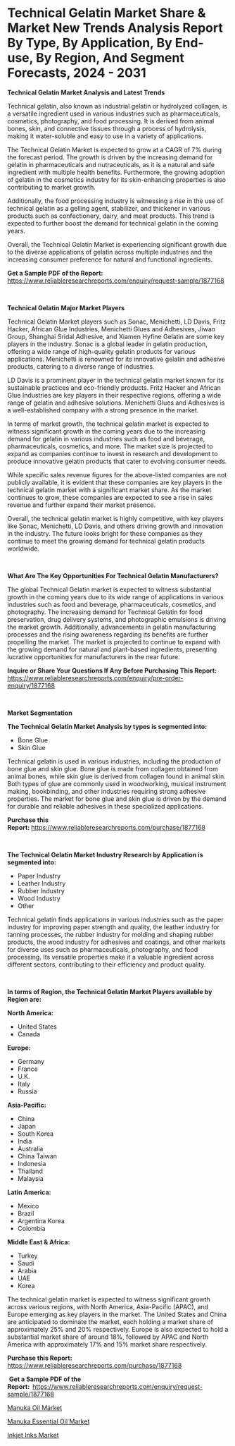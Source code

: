 <p><h1>Technical Gelatin Market Share & Market New Trends Analysis Report By Type, By Application, By End-use, By Region, And Segment Forecasts, 2024 - 2031</h1></p><p><strong>Technical Gelatin Market Analysis and Latest Trends</strong></p>
<p><p>Technical gelatin, also known as industrial gelatin or hydrolyzed collagen, is a versatile ingredient used in various industries such as pharmaceuticals, cosmetics, photography, and food processing. It is derived from animal bones, skin, and connective tissues through a process of hydrolysis, making it water-soluble and easy to use in a variety of applications.</p><p>The Technical Gelatin Market is expected to grow at a CAGR of 7% during the forecast period. The growth is driven by the increasing demand for gelatin in pharmaceuticals and nutraceuticals, as it is a natural and safe ingredient with multiple health benefits. Furthermore, the growing adoption of gelatin in the cosmetics industry for its skin-enhancing properties is also contributing to market growth.</p><p>Additionally, the food processing industry is witnessing a rise in the use of technical gelatin as a gelling agent, stabilizer, and thickener in various products such as confectionery, dairy, and meat products. This trend is expected to further boost the demand for technical gelatin in the coming years.</p><p>Overall, the Technical Gelatin Market is experiencing significant growth due to the diverse applications of gelatin across multiple industries and the increasing consumer preference for natural and functional ingredients.</p></p>
<p><strong>Get a Sample PDF of the Report:&nbsp;</strong> <a href="https://www.reliableresearchreports.com/enquiry/request-sample/1877168">https://www.reliableresearchreports.com/enquiry/request-sample/1877168</a></p>
<p>&nbsp;</p>
<p><strong>Technical Gelatin Major Market Players</strong></p>
<p><p>Technical Gelatin Market players such as Sonac, Menichetti, LD Davis, Fritz Hacker, African Glue Industries, Menichetti Glues and Adhesives, Jiwan Group, Shanghai Sridal Adhesive, and Xiamen Hyfine Gelatin are some key players in the industry. Sonac is a global leader in gelatin production, offering a wide range of high-quality gelatin products for various applications. Menichetti is renowned for its innovative gelatin and adhesive products, catering to a diverse range of industries.</p><p>LD Davis is a prominent player in the technical gelatin market known for its sustainable practices and eco-friendly products. Fritz Hacker and African Glue Industries are key players in their respective regions, offering a wide range of gelatin and adhesive solutions. Menichetti Glues and Adhesives is a well-established company with a strong presence in the market.</p><p>In terms of market growth, the technical gelatin market is expected to witness significant growth in the coming years due to the increasing demand for gelatin in various industries such as food and beverage, pharmaceuticals, cosmetics, and more. The market size is projected to expand as companies continue to invest in research and development to produce innovative gelatin products that cater to evolving consumer needs.</p><p>While specific sales revenue figures for the above-listed companies are not publicly available, it is evident that these companies are key players in the technical gelatin market with a significant market share. As the market continues to grow, these companies are expected to see a rise in sales revenue and further expand their market presence.</p><p>Overall, the technical gelatin market is highly competitive, with key players like Sonac, Menichetti, LD Davis, and others driving growth and innovation in the industry. The future looks bright for these companies as they continue to meet the growing demand for technical gelatin products worldwide.</p></p>
<p>&nbsp;</p>
<p><strong>What Are The Key Opportunities For Technical Gelatin Manufacturers?</strong></p>
<p><p>The global Technical Gelatin market is expected to witness substantial growth in the coming years due to its wide range of applications in various industries such as food and beverage, pharmaceuticals, cosmetics, and photography. The increasing demand for Technical Gelatin for food preservation, drug delivery systems, and photographic emulsions is driving the market growth. Additionally, advancements in gelatin manufacturing processes and the rising awareness regarding its benefits are further propelling the market. The market is projected to continue to expand with the growing demand for natural and plant-based ingredients, presenting lucrative opportunities for manufacturers in the near future.</p></p>
<p><strong>Inquire or Share Your Questions If Any Before Purchasing This Report:</strong> <a href="https://www.reliableresearchreports.com/enquiry/pre-order-enquiry/1877168">https://www.reliableresearchreports.com/enquiry/pre-order-enquiry/1877168</a></p>
<p>&nbsp;</p>
<p><strong>Market Segmentation</strong></p>
<p><strong>The Technical Gelatin Market Analysis by types is segmented into:</strong></p>
<p><ul><li>Bone Glue</li><li>Skin Glue</li></ul></p>
<p><p>Technical gelatin is used in various industries, including the production of bone glue and skin glue. Bone glue is made from collagen obtained from animal bones, while skin glue is derived from collagen found in animal skin. Both types of glue are commonly used in woodworking, musical instrument making, bookbinding, and other industries requiring strong adhesive properties. The market for bone glue and skin glue is driven by the demand for durable and reliable adhesives in these specialized applications.</p></p>
<p><strong>Purchase this Report:&nbsp;</strong><a href="https://www.reliableresearchreports.com/purchase/1877168">https://www.reliableresearchreports.com/purchase/1877168</a></p>
<p>&nbsp;</p>
<p><strong>The Technical Gelatin Market Industry Research by Application is segmented into:</strong></p>
<p><ul><li>Paper Industry</li><li>Leather Industry</li><li>Rubber Industry</li><li>Wood Industry</li><li>Other</li></ul></p>
<p><p>Technical gelatin finds applications in various industries such as the paper industry for improving paper strength and quality, the leather industry for tanning processes, the rubber industry for molding and shaping rubber products, the wood industry for adhesives and coatings, and other markets for diverse uses such as pharmaceuticals, photography, and food processing. Its versatile properties make it a valuable ingredient across different sectors, contributing to their efficiency and product quality.</p></p>
<p>&nbsp;</p>
<p><strong>In terms of Region, the Technical Gelatin Market Players available by Region are:</strong></p>
<p>
    <p> <strong> North America: </strong>
        <ul>
            <li>United States</li>
            <li>Canada</li>
        </ul>
        </p> 
    <p> <strong> Europe: </strong>
        <ul>
            <li>Germany</li>
            <li>France</li>
            <li>U.K.</li>
            <li>Italy</li>
            <li>Russia</li>
        </ul>
        </p> 
    <p> <strong> Asia-Pacific: </strong>
        <ul>
            <li>China</li>
            <li>Japan</li>
            <li>South Korea</li>
            <li>India</li>
            <li>Australia</li>
            <li>China Taiwan</li>
            <li>Indonesia</li>
            <li>Thailand</li>
            <li>Malaysia</li>
        </ul>
        </p> 
    <p> <strong> Latin America: </strong>
        <ul>
            <li>Mexico</li>
            <li>Brazil</li>
            <li>Argentina Korea</li>
            <li>Colombia</li>
        </ul>
        </p> 
    <p> <strong> Middle East & Africa: </strong>
        <ul>
            <li>Turkey</li>
            <li>Saudi</li>
            <li>Arabia</li>
            <li>UAE</li>
            <li>Korea</li>
        </ul>
    </p>
    </p>
<p><p>The technical gelatin market is expected to witness significant growth across various regions, with North America, Asia-Pacific (APAC), and Europe emerging as key players in the market. The United States and China are anticipated to dominate the market, each holding a market share of approximately 25% and 20% respectively. Europe is also expected to hold a substantial market share of around 18%, followed by APAC and North America with approximately 17% and 15% market share respectively.</p></p>
<p><strong>Purchase this Report: </strong><a href="https://www.reliableresearchreports.com/purchase/1877168">https://www.reliableresearchreports.com/purchase/1877168</a></p>
<p>&nbsp;<strong>Get a Sample PDF of the Report:&nbsp;&nbsp;</strong><a href="https://www.reliableresearchreports.com/enquiry/request-sample/1877168">https://www.reliableresearchreports.com/enquiry/request-sample/1877168</a></p>
<p><strong></strong></p>
<p><p><a href="https://github.com/brentleyjimmiealvaradoz4l1rea/Market-Research-Report-List-1/blob/main/manuka-oil-market.md">Manuka Oil Market</a></p><p><a href="https://github.com/Angelnienowdseej3e45z3p8c/Market-Research-Report-List-1/blob/main/manuka-essential-oil-market.md">Manuka Essential Oil Market</a></p><p><a href="https://github.com/eeaveuhhh/Market-Research-Report-List-1/blob/main/inkjet-inks-market.md">Inkjet Inks Market</a></p></p>